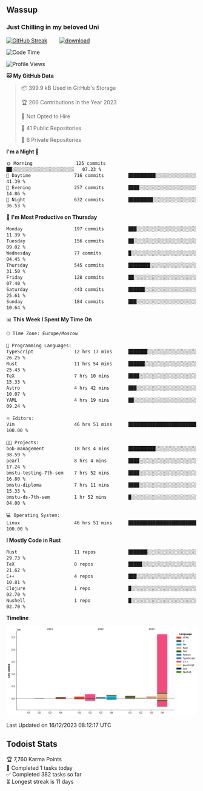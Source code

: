 ## Wassup 
### Just Chilling in my beloved Uni 

<!--
-->

[![GitHub Streak](http://github-readme-streak-stats.herokuapp.com?user=archeoss&theme=shades-of-purple&hide_border=true&date_format=j%20M%5B%20Y%5D)](https://git.io/streak-stats)&nbsp;&nbsp;&nbsp;&nbsp;&nbsp;&nbsp;&nbsp;&nbsp;[![download](https://user-images.githubusercontent.com/68448737/147796309-d8b65b1d-4dde-40d9-b03a-2b42aaa6cd43.jpeg)
](http://bmstu.ru/)

<!--START_SECTION:waka-->
![Code Time](http://img.shields.io/badge/Code%20Time-2%2C254%20hrs%2032%20mins-blue)

![Profile Views](http://img.shields.io/badge/Profile%20Views-1-blue)

**🐱 My GitHub Data** 

> 📦 399.9 kB Used in GitHub's Storage 
 > 
> 🏆 206 Contributions in the Year 2023
 > 
> 🚫 Not Opted to Hire
 > 
> 📜 41 Public Repositories 
 > 
> 🔑 6 Private Repositories 
 > 
**I'm a Night 🦉** 

```text
🌞 Morning                125 commits         ██░░░░░░░░░░░░░░░░░░░░░░░   07.23 % 
🌆 Daytime                716 commits         ██████████░░░░░░░░░░░░░░░   41.39 % 
🌃 Evening                257 commits         ████░░░░░░░░░░░░░░░░░░░░░   14.86 % 
🌙 Night                  632 commits         █████████░░░░░░░░░░░░░░░░   36.53 % 
```
📅 **I'm Most Productive on Thursday** 

```text
Monday                   197 commits         ███░░░░░░░░░░░░░░░░░░░░░░   11.39 % 
Tuesday                  156 commits         ██░░░░░░░░░░░░░░░░░░░░░░░   09.02 % 
Wednesday                77 commits          █░░░░░░░░░░░░░░░░░░░░░░░░   04.45 % 
Thursday                 545 commits         ████████░░░░░░░░░░░░░░░░░   31.50 % 
Friday                   128 commits         ██░░░░░░░░░░░░░░░░░░░░░░░   07.40 % 
Saturday                 443 commits         ██████░░░░░░░░░░░░░░░░░░░   25.61 % 
Sunday                   184 commits         ███░░░░░░░░░░░░░░░░░░░░░░   10.64 % 
```


📊 **This Week I Spent My Time On** 

```text
🕑︎ Time Zone: Europe/Moscow

💬 Programming Languages: 
TypeScript               12 hrs 17 mins      ███████░░░░░░░░░░░░░░░░░░   26.25 % 
Rust                     11 hrs 54 mins      ██████░░░░░░░░░░░░░░░░░░░   25.43 % 
TeX                      7 hrs 10 mins       ████░░░░░░░░░░░░░░░░░░░░░   15.33 % 
Astro                    4 hrs 42 mins       ███░░░░░░░░░░░░░░░░░░░░░░   10.07 % 
YAML                     4 hrs 19 mins       ██░░░░░░░░░░░░░░░░░░░░░░░   09.24 % 

🔥 Editors: 
Vim                      46 hrs 51 mins      █████████████████████████   100.00 % 

🐱‍💻 Projects: 
bob-management           18 hrs 4 mins       ██████████░░░░░░░░░░░░░░░   38.59 % 
pearl                    8 hrs 4 mins        ████░░░░░░░░░░░░░░░░░░░░░   17.24 % 
bmstu-testing-7th-sem    7 hrs 52 mins       ████░░░░░░░░░░░░░░░░░░░░░   16.80 % 
bmstu-diploma            7 hrs 11 mins       ████░░░░░░░░░░░░░░░░░░░░░   15.33 % 
bmstu-ds-7th-sem         1 hr 52 mins        █░░░░░░░░░░░░░░░░░░░░░░░░   04.00 % 

💻 Operating System: 
Linux                    46 hrs 51 mins      █████████████████████████   100.00 % 
```

**I Mostly Code in Rust** 

```text
Rust                     11 repos            ███████░░░░░░░░░░░░░░░░░░   29.73 % 
TeX                      8 repos             █████░░░░░░░░░░░░░░░░░░░░   21.62 % 
C++                      4 repos             ███░░░░░░░░░░░░░░░░░░░░░░   10.81 % 
Clojure                  1 repo              █░░░░░░░░░░░░░░░░░░░░░░░░   02.70 % 
Nushell                  1 repo              █░░░░░░░░░░░░░░░░░░░░░░░░   02.70 % 
```



**Timeline**

![Lines of Code chart](https://raw.githubusercontent.com/archeoss/archeoss/master/assets/bar_graph.png)


 Last Updated on 16/12/2023 08:12:17 UTC
<!--END_SECTION:waka-->

## Todoist Stats

<!-- TODO-IST:START -->
🏆  7,760 Karma Points           
🌸  Completed 1 tasks today           
✅  Completed 382 tasks so far           
⏳  Longest streak is 11 days
<!-- TODO-IST:END -->
